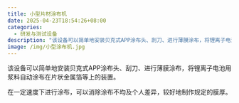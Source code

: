 ```yaml
---
title: 小型片材涂布机
date: 2025-04-23T18:54:26+08:00
categories:
  - 研发与测试设备
description: "该设备可以简单地安装贝克式APP涂布头、刮刀、进行薄膜涂布，将锂离子电池用浆料自动涂布在片状金属箔等上的装置。 "
image: /img/小型涂布机.jpg
---
```

该设备可以简单地安装贝克式APP涂布头、刮刀、进行薄膜涂布，将锂离子电池用浆料自动涂布在片状金属箔等上的装置。 

在一定速度下进行涂布，可以消除涂布不均及个人差异，较好地制作规定的膜厚。